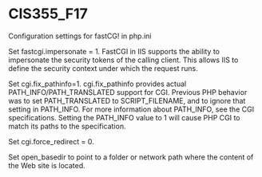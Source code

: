 # CIS355_F17

Configuration settings for fastCG! in php.ini

Set fastcgi.impersonate = 1. FastCGI in IIS supports the ability to impersonate the security tokens of the calling client. This allows IIS to define the security context under which the request runs.

Set cgi.fix_pathinfo=1. cgi.fix_pathinfo provides actual PATH_INFO/PATH_TRANSLATED support for CGI. Previous PHP behavior was to set PATH_TRANSLATED to SCRIPT_FILENAME, and to ignore that setting in PATH_INFO. For more information about PATH_INFO, see the CGI specifications. Setting the PATH_INFO value to 1 will cause PHP CGI to match its paths to the specification.

Set cgi.force_redirect = 0.

Set open_basedir to point to a folder or network path where the content of the Web site is located.
